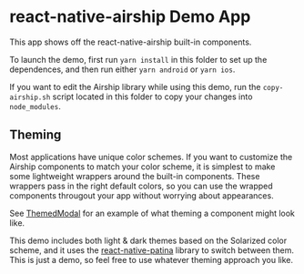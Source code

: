 # react-native-airship Demo App

This app shows off the react-native-airship built-in components.

To launch the demo, first run `yarn install` in this folder to set up the dependences, and then run either `yarn android` or `yarn ios`.

If you want to edit the Airship library while using this demo, run the `copy-airship.sh` script located in this folder to copy your changes into `node_modules`.

## Theming

Most applications have unique color schemes. If you want to customize the Airship components to match your color scheme, it is simplest to make some lightweight wrappers around the built-in components. These wrappers pass in the right default colors, so you can use the wrapped components througout your app without worrying about appearances.

See [ThemedModal](./src/ThemedModal.tsx) for an example of what theming a component might look like.

This demo includes both light & dark themes based on the Solarized color scheme, and it uses the [react-native-patina](https://www.npmjs.com/package/react-native-patina) library to switch between them. This is just a demo, so feel free to use whatever theming approach you like.
